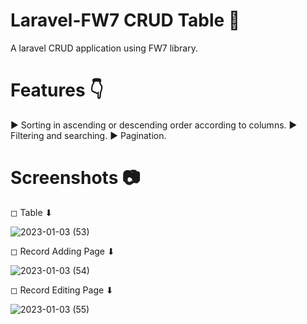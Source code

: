 # Laravel-FW7 CRUD Table 📝
A laravel CRUD application using FW7 library.

# Features 👇

► Sorting in ascending or descending order according to columns.
► Filtering and searching.
► Pagination.

# Screenshots 📷

◻ Table ⬇

![2023-01-03 (53)](https://user-images.githubusercontent.com/86152924/210438150-26692750-8a51-46f7-9ca5-0e9b7d5e6ab9.png)

◻ Record Adding Page ⬇

![2023-01-03 (54)](https://user-images.githubusercontent.com/86152924/210438336-ca9a9549-a7fd-404d-a60c-a025fea42fb9.png)

◻ Record Editing Page ⬇

![2023-01-03 (55)](https://user-images.githubusercontent.com/86152924/210438368-e5fb0073-d454-4a71-a782-7e8e37d05406.png)

